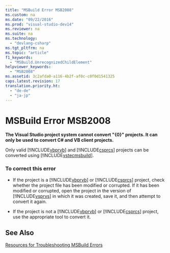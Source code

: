 ```yaml
---
title: "MSBuild Error MSB2008"
ms.custom: na
ms.date: "09/22/2016"
ms.prod: "visual-studio-dev14"
ms.reviewer: na
ms.suite: na
ms.technology: 
  - "devlang-csharp"
ms.tgt_pltfrm: na
ms.topic: "article"
f1_keywords: 
  - "MSBuild.UnrecognizedChildElement"
helpviewer_keywords: 
  - "MSB2008"
ms.assetid: 3c2afda0-a116-4b2f-af0c-c0f0d1541325
caps.latest.revision: 17
translation.priority.ht: 
  - "de-de"
  - "ja-jp"
---
```

# MSBuild Error MSB2008
**The Visual Studio project system cannot convert "{0}" projects. It can only be used to convert C# and VB client projects.**  
  
 Only valid [!INCLUDE[vbprvb](../vs140/includes/vbprvb_md.md)] and [!INCLUDE[csprcs](../vs140/includes/csprcs_md.md)] projects can be converted using [!INCLUDE[vstecmsbuild](../vs140/includes/vstecmsbuild_md.md)].  
  
### To correct this error  
  
-   If the project is a [!INCLUDE[vbprvb](../vs140/includes/vbprvb_md.md)] or [!INCLUDE[csprcs](../vs140/includes/csprcs_md.md)] project, check whether the project file has been modified or corrupted. If it has been modified or corrupted, open the project in the version of [!INCLUDE[vsprvs](../vs140/includes/vsprvs_md.md)] in which it was created, save it, and then attempt to convert it again.  
  
-   If the project is not a [!INCLUDE[vbprvb](../vs140/includes/vbprvb_md.md)] or [!INCLUDE[csprcs](../vs140/includes/csprcs_md.md)] project, use the appropriate tool to convert it.  
  
## See Also  
 [Resources for Troubleshooting MSBuild Errors](../vs140/additional-msbuild-resources.md)